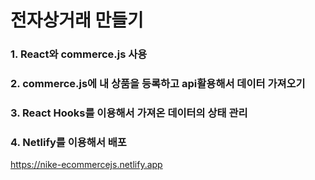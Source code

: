 # 전자상거래 만들기

### 1. React와 commerce.js 사용

### 2. commerce.js에 내 상품을 등록하고 api활용해서 데이터 가져오기

### 3. React Hooks를 이용해서 가져온 데이터의 상태 관리

### 4. Netlify를 이용해서 배포

https://nike-ecommercejs.netlify.app
